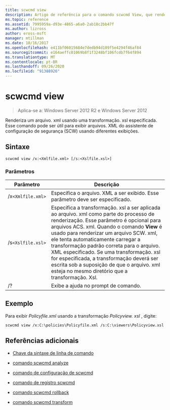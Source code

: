```yaml
---
title: scwcmd view
description: Artigo de referência para o comando scwcmd View, que renderiza um arquivo. xml usando uma transformação. xsl especificada.
ms.topic: reference
ms.assetid: 7995959a-d93e-4865-a6a0-2ab18c2bb47f
ms.author: lizross
author: eross-msft
manager: mtillman
ms.date: 10/16/2017
ms.openlocfilehash: e411bf06015684e7dedb94d109f5e4294f46af84
ms.sourcegitcommit: e164aeffc01069b8f1f3248bf106fcdb7f64f894
ms.translationtype: MT
ms.contentlocale: pt-BR
ms.lasthandoff: 09/26/2020
ms.locfileid: "91388926"
---
```

# <a name="scwcmd-view"></a>scwcmd view

> Aplica-se a: Windows Server 2012 R2 e Windows Server 2012

Renderiza um arquivo. xml usando uma transformação. xsl especificada. Esse comando pode ser útil para exibir arquivos. XML do assistente de configuração de segurança (SCW) usando diferentes exibições.

## <a name="syntax"></a>Sintaxe

```
scwcmd view /x:<Xmlfile.xml> [/s:<Xslfile.xsl>]
```

### <a name="parameters"></a>Parâmetros

| Parâmetro | Descrição |
|--|--|
| /x`<Xmlfile.xml>` | Especifica o arquivo. XML a ser exibido. Esse parâmetro deve ser especificado. |
| /s`<Xslfile.xsl>` | Especifica a transformação. xsl a ser aplicada ao arquivo. xml como parte do processo de renderização. Esse parâmetro é opcional para arquivos ACS. xml. Quando o comando **View** é usado para renderizar um arquivo SCW. xml, ele tenta automaticamente carregar a transformação padrão correta para o arquivo. XML especificado. Se uma transformação. xsl for especificada, a transformação deverá ser escrita sob a suposição de que o arquivo. xml esteja no mesmo diretório que a transformação. Xsl. |
| /? | Exibe a ajuda no prompt de comando. |

## <a name="example"></a>Exemplo

Para exibir *Policyfile.xml* usando a transformação *Policyview. xsl* , digite:

```
scwcmd view /x:C:\policies\Policyfile.xml /s:C:\viewers\Policyview.xsl
```

## <a name="additional-references"></a>Referências adicionais

- [Chave da sintaxe de linha de comando](command-line-syntax-key.md)

- [comando scwcmd analyze](scwcmd-analyze.md)

- [comando de configuração de scwcmd](scwcmd-configure.md)

- [comando de registro scwcmd](scwcmd-register.md)

- [comando scwcmd rollback](scwcmd-rollback.md)

- [comando scwcmd transform](scwcmd-transform.md)